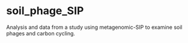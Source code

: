 # soil_phage_SIP
Analysis and data from a study using metagenomic-SIP to examine soil phages and carbon cycling.
